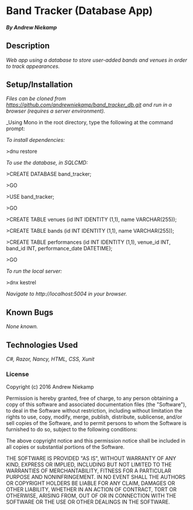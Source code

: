 # Band Tracker (Database App)

##### By Andrew Niekamp

## Description

_Web app using a database to store user-added bands and venues in order to track appearances._

## Setup/Installation

_Files can be cloned from https://github.com/andrewniekamp/band_tracker_db.git and run in a browser (requires a server environment)._

_Using Mono in the root directory, type the following at the command prompt:

_To install dependencies:_

\>dnu restore

_To use the database, in SQLCMD:_

\>CREATE DATABASE band_tracker;

\>GO

\>USE band_tracker;

\>GO

\>CREATE TABLE venues (id INT IDENTITY (1,1), name VARCHAR(255));

\>CREATE TABLE bands (id INT IDENTITY (1,1), name VARCHAR(255));

\>CREATE TABLE performances (id INT IDENTITY (1,1), venue_id INT, band_id INT, performance_date DATETIME);

\>GO

_To run the local server:_

\>dnx kestrel

_Navigate to http://localhost:5004 in your browser._

## Known Bugs

_None known._

## Technologies Used

_C#, Razor, Nancy, HTML, CSS, Xunit_

### License

Copyright (c) 2016 Andrew Niekamp

Permission is hereby granted, free of charge, to any person obtaining a copy of this software and associated documentation files (the "Software"), to deal in the Software without restriction, including without limitation the rights to use, copy, modify, merge, publish, distribute, sublicense, and/or sell copies of the Software, and to permit persons to whom the Software is furnished to do so, subject to the following conditions:

The above copyright notice and this permission notice shall be included in all copies or substantial portions of the Software.

THE SOFTWARE IS PROVIDED "AS IS", WITHOUT WARRANTY OF ANY KIND, EXPRESS OR IMPLIED, INCLUDING BUT NOT LIMITED TO THE WARRANTIES OF MERCHANTABILITY, FITNESS FOR A PARTICULAR PURPOSE AND NONINFRINGEMENT. IN NO EVENT SHALL THE AUTHORS OR COPYRIGHT HOLDERS BE LIABLE FOR ANY CLAIM, DAMAGES OR OTHER LIABILITY, WHETHER IN AN ACTION OF CONTRACT, TORT OR OTHERWISE, ARISING FROM, OUT OF OR IN CONNECTION WITH THE SOFTWARE OR THE USE OR OTHER DEALINGS IN THE SOFTWARE.

